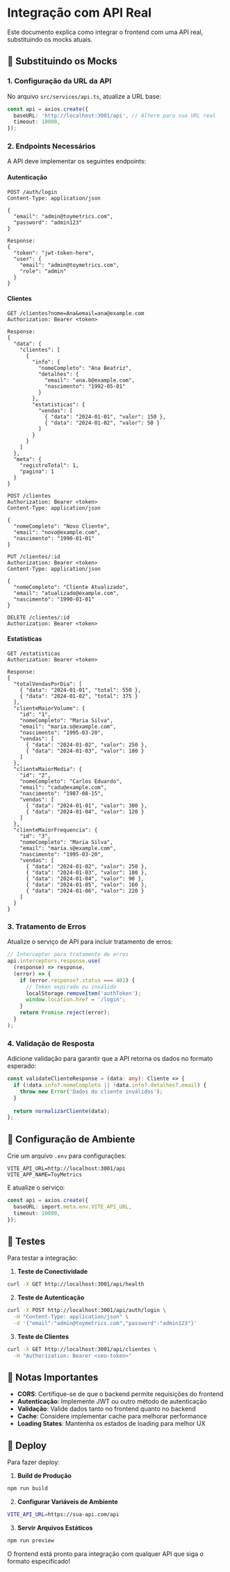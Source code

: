 # Integração com API Real

Este documento explica como integrar o frontend com uma API real, substituindo os mocks atuais.

## 🔄 Substituindo os Mocks

### 1. Configuração da URL da API

No arquivo `src/services/api.ts`, atualize a URL base:

```typescript
const api = axios.create({
  baseURL: 'http://localhost:3001/api', // Altere para sua URL real
  timeout: 10000,
});
```

### 2. Endpoints Necessários

A API deve implementar os seguintes endpoints:

#### Autenticação
```http
POST /auth/login
Content-Type: application/json

{
  "email": "admin@toymetrics.com",
  "password": "admin123"
}

Response:
{
  "token": "jwt-token-here",
  "user": {
    "email": "admin@toymetrics.com",
    "role": "admin"
  }
}
```

#### Clientes
```http
GET /clientes?nome=Ana&email=ana@example.com
Authorization: Bearer <token>

Response:
{
  "data": {
    "clientes": [
      {
        "info": {
          "nomeCompleto": "Ana Beatriz",
          "detalhes": {
            "email": "ana.b@example.com",
            "nascimento": "1992-05-01"
          }
        },
        "estatisticas": {
          "vendas": [
            { "data": "2024-01-01", "valor": 150 },
            { "data": "2024-01-02", "valor": 50 }
          ]
        }
      }
    ]
  },
  "meta": {
    "registroTotal": 1,
    "pagina": 1
  }
}
```

```http
POST /clientes
Authorization: Bearer <token>
Content-Type: application/json

{
  "nomeCompleto": "Novo Cliente",
  "email": "novo@example.com",
  "nascimento": "1990-01-01"
}
```

```http
PUT /clientes/:id
Authorization: Bearer <token>
Content-Type: application/json

{
  "nomeCompleto": "Cliente Atualizado",
  "email": "atualizado@example.com",
  "nascimento": "1990-01-01"
}
```

```http
DELETE /clientes/:id
Authorization: Bearer <token>
```

#### Estatísticas
```http
GET /estatisticas
Authorization: Bearer <token>

Response:
{
  "totalVendasPorDia": [
    { "data": "2024-01-01", "total": 550 },
    { "data": "2024-01-02", "total": 375 }
  ],
  "clienteMaiorVolume": {
    "id": "1",
    "nomeCompleto": "Maria Silva",
    "email": "maria.s@example.com",
    "nascimento": "1995-03-20",
    "vendas": [
      { "data": "2024-01-02", "valor": 250 },
      { "data": "2024-01-03", "valor": 180 }
    ]
  },
  "clienteMaiorMedia": {
    "id": "2",
    "nomeCompleto": "Carlos Eduardo",
    "email": "cadu@example.com",
    "nascimento": "1987-08-15",
    "vendas": [
      { "data": "2024-01-01", "valor": 300 },
      { "data": "2024-01-04", "valor": 120 }
    ]
  },
  "clienteMaiorFrequencia": {
    "id": "3",
    "nomeCompleto": "Maria Silva",
    "email": "maria.s@example.com",
    "nascimento": "1995-03-20",
    "vendas": [
      { "data": "2024-01-02", "valor": 250 },
      { "data": "2024-01-03", "valor": 180 },
      { "data": "2024-01-04", "valor": 90 },
      { "data": "2024-01-05", "valor": 160 },
      { "data": "2024-01-06", "valor": 220 }
    ]
  }
}
```

### 3. Tratamento de Erros

Atualize o serviço de API para incluir tratamento de erros:

```typescript
// Interceptor para tratamento de erros
api.interceptors.response.use(
  (response) => response,
  (error) => {
    if (error.response?.status === 401) {
      // Token expirado ou inválido
      localStorage.removeItem('authToken');
      window.location.href = '/login';
    }
    return Promise.reject(error);
  }
);
```

### 4. Validação de Resposta

Adicione validação para garantir que a API retorna os dados no formato esperado:

```typescript
const validateClienteResponse = (data: any): Cliente => {
  if (!data.info?.nomeCompleto || !data.info?.detalhes?.email) {
    throw new Error('Dados do cliente inválidos');
  }
  
  return normalizarCliente(data);
};
```

## 🔧 Configuração de Ambiente

Crie um arquivo `.env` para configurações:

```env
VITE_API_URL=http://localhost:3001/api
VITE_APP_NAME=ToyMetrics
```

E atualize o serviço:

```typescript
const api = axios.create({
  baseURL: import.meta.env.VITE_API_URL,
  timeout: 10000,
});
```

## 🧪 Testes

Para testar a integração:

1. **Teste de Conectividade**
```bash
curl -X GET http://localhost:3001/api/health
```

2. **Teste de Autenticação**
```bash
curl -X POST http://localhost:3001/api/auth/login \
  -H "Content-Type: application/json" \
  -d '{"email":"admin@toymetrics.com","password":"admin123"}'
```

3. **Teste de Clientes**
```bash
curl -X GET http://localhost:3001/api/clientes \
  -H "Authorization: Bearer <seu-token>"
```

## 📝 Notas Importantes

- **CORS**: Certifique-se de que o backend permite requisições do frontend
- **Autenticação**: Implemente JWT ou outro método de autenticação
- **Validação**: Valide dados tanto no frontend quanto no backend
- **Cache**: Considere implementar cache para melhorar performance
- **Loading States**: Mantenha os estados de loading para melhor UX

## 🚀 Deploy

Para fazer deploy:

1. **Build de Produção**
```bash
npm run build
```

2. **Configurar Variáveis de Ambiente**
```bash
VITE_API_URL=https://sua-api.com/api
```

3. **Servir Arquivos Estáticos**
```bash
npm run preview
```

O frontend está pronto para integração com qualquer API que siga o formato especificado! 